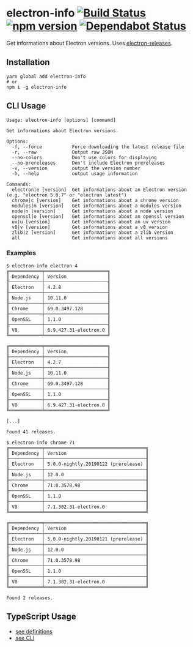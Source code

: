 # electron-info [![Build Status](https://action-badges.now.sh/ffflorian/electron-info)](https://github.com/ffflorian/electron-info/actions/) [![npm version](https://img.shields.io/npm/v/electron-info.svg?style=flat)](https://www.npmjs.com/package/electron-info) [![Dependabot Status](https://api.dependabot.com/badges/status?host=github&repo=ffflorian/electron-info)](https://dependabot.com)

Get informations about Electron versions. Uses [electron-releases](https://unpkg.com/electron-releases@latest/lite.json).

## Installation

```shell
yarn global add electron-info
# or
npm i -g electron-info
```

## CLI Usage

```
Usage: electron-info [options] [command]

Get informations about Electron versions.

Options:
  -f, --force           Force downloading the latest release file
  -r, --raw             Output raw JSON
  --no-colors           Don't use colors for displaying
  --no-prereleases      Don't include Electron prereleases
  -v, --version         output the version number
  -h, --help            output usage information

Commands:
  electron|e [version]  Get informations about an Electron version (e.g. "electron 5.0.7" or "electron latest")
  chrome|c [version]    Get informations about a chrome version
  modules|m [version]   Get informations about a modules version
  node|n [version]      Get informations about a node version
  openssl|o [version]   Get informations about an openssl version
  uv|u [version]        Get informations about an uv version
  v8|v [version]        Get informations about a v8 version
  zlib|z [version]      Get informations about a zlib version
  all                   Get informations about all versions
```

### Examples

```shell
$ electron-info electron 4
╔════════════╤═══════════════════════╗
║ Dependency │ Version               ║
╟────────────┼───────────────────────╢
║ Electron   │ 4.2.8                 ║
╟────────────┼───────────────────────╢
║ Node.js    │ 10.11.0               ║
╟────────────┼───────────────────────╢
║ Chrome     │ 69.0.3497.128         ║
╟────────────┼───────────────────────╢
║ OpenSSL    │ 1.1.0                 ║
╟────────────┼───────────────────────╢
║ V8         │ 6.9.427.31-electron.0 ║
╚════════════╧═══════════════════════╝

╔════════════╤═══════════════════════╗
║ Dependency │ Version               ║
╟────────────┼───────────────────────╢
║ Electron   │ 4.2.7                 ║
╟────────────┼───────────────────────╢
║ Node.js    │ 10.11.0               ║
╟────────────┼───────────────────────╢
║ Chrome     │ 69.0.3497.128         ║
╟────────────┼───────────────────────╢
║ OpenSSL    │ 1.1.0                 ║
╟────────────┼───────────────────────╢
║ V8         │ 6.9.427.31-electron.0 ║
╚════════════╧═══════════════════════╝

[...]

Found 41 releases.
```

```shell
$ electron-info chrome 71
╔════════════╤═════════════════════════════════════╗
║ Dependency │ Version                             ║
╟────────────┼─────────────────────────────────────╢
║ Electron   │ 5.0.0-nightly.20190122 (prerelease) ║
╟────────────┼─────────────────────────────────────╢
║ Node.js    │ 12.0.0                              ║
╟────────────┼─────────────────────────────────────╢
║ Chrome     │ 71.0.3578.98                        ║
╟────────────┼─────────────────────────────────────╢
║ OpenSSL    │ 1.1.0                               ║
╟────────────┼─────────────────────────────────────╢
║ V8         │ 7.1.302.31-electron.0               ║
╚════════════╧═════════════════════════════════════╝

╔════════════╤═════════════════════════════════════╗
║ Dependency │ Version                             ║
╟────────────┼─────────────────────────────────────╢
║ Electron   │ 5.0.0-nightly.20190121 (prerelease) ║
╟────────────┼─────────────────────────────────────╢
║ Node.js    │ 12.0.0                              ║
╟────────────┼─────────────────────────────────────╢
║ Chrome     │ 71.0.3578.98                        ║
╟────────────┼─────────────────────────────────────╢
║ OpenSSL    │ 1.1.0                               ║
╟────────────┼─────────────────────────────────────╢
║ V8         │ 7.1.302.31-electron.0               ║
╚════════════╧═════════════════════════════════════╝

Found 2 releases.
```

## TypeScript Usage

- [see definitions](https://unpkg.com/electron-info@latest/dist/ElectronInfo.d.ts)
- [see CLI](./src/cli.ts)
